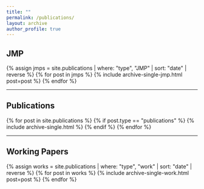 ```yaml
---
title: ""
permalink: /publications/
layout: archive
author_profile: true
---
```


## JMP
{% assign jmps = site.publications | where: "type", "JMP" | sort: "date" | reverse %}
{% for post in jmps %}
  {% include archive-single-jmp.html post=post %}
{% endfor %}

---
## Publications
{% for post in site.publications %}
  {% if post.type == "publications" %}
    {% include archive-single.html %}
  {% endif %}
{% endfor %}

---

## Working Papers
{% assign works = site.publications | where: "type", "work" | sort: "date" | reverse %}
{% for post in works %}
  {% include archive-single-work.html post=post %}
{% endfor %}





